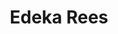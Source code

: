 ---
title: "Edeka Rees"
url: /freiburg-im-breisgau/edeka-rees-basler-landstrasse/
shop: Supermarkt
---